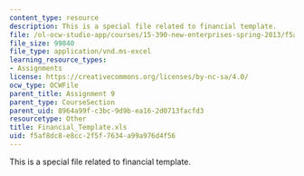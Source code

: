 ```yaml
---
content_type: resource
description: This is a special file related to financial template.
file: /ol-ocw-studio-app/courses/15-390-new-enterprises-spring-2013/f5af8dc8e8cc2f5f7634a99a976d4f56_Financial_Template.xls
file_size: 99840
file_type: application/vnd.ms-excel
learning_resource_types:
- Assignments
license: https://creativecommons.org/licenses/by-nc-sa/4.0/
ocw_type: OCWFile
parent_title: Assignment 9
parent_type: CourseSection
parent_uid: 8964a99f-c3bc-9d9b-ea16-2d0713facfd3
resourcetype: Other
title: Financial_Template.xls
uid: f5af8dc8-e8cc-2f5f-7634-a99a976d4f56
---
```

This is a special file related to financial template.